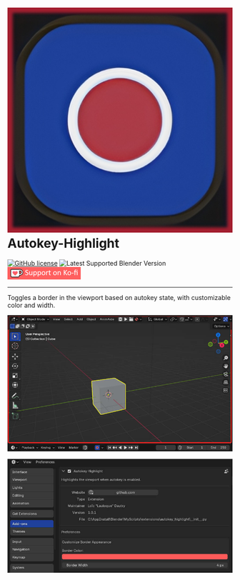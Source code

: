# ![icon](Prez/icon.jpg) Autokey-Highlight

[![GitHub license](https://img.shields.io/github/license/L0Lock/Autokey-Highlight?style=for-the-badge)](https://github.com/L0Lock/Autokey-Highlight/blob/master/LICENSE) ![Latest Supported Blender Version](https://img.shields.io/badge/Blender-v4.3.0-orange?style=for-the-badge&logo=blender) [![ko-fi](Prez/SupportOnKofi.jpg)](https://ko-fi.com/l0lock)

-----

Toggles a border in the viewport based on autokey state, with customizable color and width.



![main prez](Prez/main.jpg)

![preferences prez](Prez/prefs.jpg)